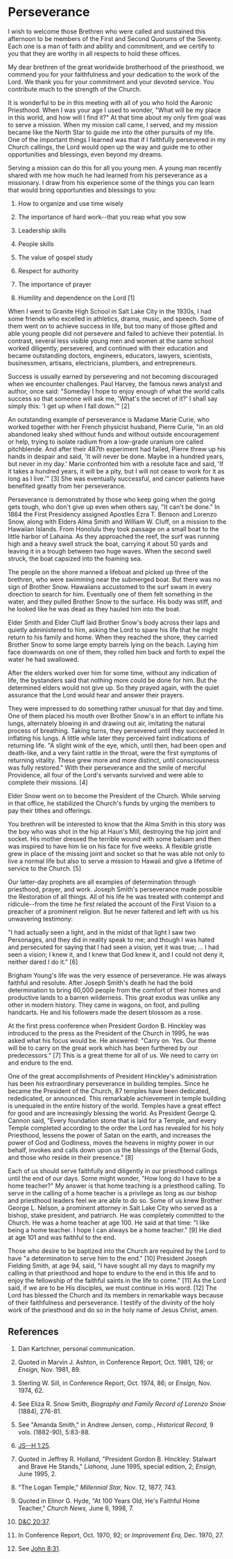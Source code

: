 # Perseverance

I wish to welcome those Brethren who were called and sustained this afternoon
to be members of the First and Second Quorums of the Seventy. Each one is a
man of faith and ability and commitment, and we certify to you that they are
worthy in all respects to hold these offices.

My dear brethren of the great worldwide brotherhood of the priesthood, we
commend you for your faithfulness and your dedication to the work of the Lord.
We thank you for your commitment and your devoted service. You contribute much
to the strength of the Church.

It is wonderful to be in this meeting with all of you who hold the Aaronic
Priesthood. When I was your age I used to wonder, "What will be my place in
this world, and how will I find it?" At that time about my only firm goal was
to serve a mission. When my mission call came, I served, and my mission became
like the North Star to guide me into the other pursuits of my life. One of the
important things I learned was that if I faithfully persevered in my Church
callings, the Lord would open up the way and guide me to other opportunities
and blessings, even beyond my dreams.

Serving a mission can do this for all you young men. A young man recently
shared with me how much he had learned from his perseverance as a missionary.
I draw from his experience some of the things you can learn that would bring
opportunities and blessings to you:

  1. How to organize and use time wisely

  2. The importance of hard work--that you reap what you sow

  3. Leadership skills

  4. People skills

  5. The value of gospel study

  6. Respect for authority

  7. The importance of prayer

  8. Humility and dependence on the Lord [1] 

When I went to Granite High School in Salt Lake City in the 1930s, I had some
friends who excelled in athletics, drama, music, and speech. Some of them went
on to achieve success in life, but too many of those gifted and able young
people did not persevere and failed to achieve their potential. In contrast,
several less visible young men and women at the same school worked diligently,
persevered, and continued with their education and became outstanding doctors,
engineers, educators, lawyers, scientists, businessmen, artisans,
electricians, plumbers, and entrepreneurs.

Success is usually earned by persevering and not becoming discouraged when we
encounter challenges. Paul Harvey, the famous news analyst and author, once
said: "Someday I hope to enjoy enough of what the world calls success so that
someone will ask me, 'What's the secret of it?' I shall say simply this: 'I
get up when I fall down.'" [2]

An outstanding example of perseverance is Madame Marie Curie, who worked
together with her French physicist husband, Pierre Curie, "in an old abandoned
leaky shed without funds and without outside encouragement or help, trying to
isolate radium from a low-grade uranium ore called pitchblende. And after
their 487th experiment had failed, Pierre threw up his hands in despair and
said, 'It will never be done. Maybe in a hundred years, but never in my day.'
Marie confronted him with a resolute face and said, 'If it takes a hundred
years, it will be a pity, but I will not cease to work for it as long as I
live.'" [3]  She was eventually successful, and cancer patients have benefited
greatly from her perseverance.

Perseverance is demonstrated by those who keep going when the going gets
tough, who don't give up even when others say, "It can't be done." In 1864 the
First Presidency assigned Apostles Ezra T. Benson and Lorenzo Snow, along with
Elders Alma Smith and William W. Cluff, on a mission to the Hawaiian Islands.
From Honolulu they took passage on a small boat to the little harbor of
Lahaina. As they approached the reef, the surf was running high and a heavy
swell struck the boat, carrying it about 50 yards and leaving it in a trough
between two huge waves. When the second swell struck, the boat capsized into
the foaming sea.

The people on the shore manned a lifeboat and picked up three of the brethren,
who were swimming near the submerged boat. But there was no sign of Brother
Snow. Hawaiians accustomed to the surf swam in every direction to search for
him. Eventually one of them felt something in the water, and they pulled
Brother Snow to the surface. His body was stiff, and he looked like he was
dead as they hauled him into the boat.

Elder Smith and Elder Cluff laid Brother Snow's body across their laps and
quietly administered to him, asking the Lord to spare his life that he might
return to his family and home. When they reached the shore, they carried
Brother Snow to some large empty barrels lying on the beach. Laying him face
downwards on one of them, they rolled him back and forth to expel the water he
had swallowed.

After the elders worked over him for some time, without any indication of
life, the bystanders said that nothing more could be done for him. But the
determined elders would not give up. So they prayed again, with the quiet
assurance that the Lord would hear and answer their prayers.

They were impressed to do something rather unusual for that day and time. One
of them placed his mouth over Brother Snow's in an effort to inflate his
lungs, alternately blowing in and drawing out air, imitating the natural
process of breathing. Taking turns, they persevered until they succeeded in
inflating his lungs. A little while later they perceived faint indications of
returning life. "A slight wink of the eye, which, until then, had been open
and death-like, and a very faint rattle in the throat, were the first symptoms
of returning vitality. These grew more and more distinct, until consciousness
was fully restored." With their perseverance and the smile of merciful
Providence, all four of the Lord's servants survived and were able to complete
their missions. [4]

Elder Snow went on to become the President of the Church. While serving in
that office, he stabilized the Church's funds by urging the members to pay
their tithes and offerings.

You brethren will be interested to know that the Alma Smith in this story was
the boy who was shot in the hip at Haun's Mill, destroying the hip joint and
socket. His mother dressed the terrible wound with some balsam and then was
inspired to have him lie on his face for five weeks. A flexible gristle grew
in place of the missing joint and socket so that he was able not only to live
a normal life but also to serve a mission to Hawaii and give a lifetime of
service to the Church. [5]

Our latter-day prophets are all examples of determination through priesthood,
prayer, and work. Joseph Smith's perseverance made possible the Restoration of
all things. All of his life he was treated with contempt and ridicule--from
the time he first related the account of the First Vision to a preacher of a
prominent religion. But he never faltered and left with us his unwavering
testimony:

"I had actually seen a light, and in the midst of that light I saw two
Personages, and they did in reality speak to me; and though I was hated and
persecuted for saying that I had seen a vision, yet it was true; ... I had seen
a vision; I knew it, and I knew that God knew it, and I could not deny it,
neither dared I do it." [6]

Brigham Young's life was the very essence of perseverance. He was always
faithful and resolute. After Joseph Smith's death he had the bold
determination to bring 60,000 people from the comfort of their homes and
productive lands to a barren wilderness. This great exodus was unlike any
other in modern history. They came in wagons, on foot, and pulling handcarts.
He and his followers made the desert blossom as a rose.

At the first press conference when President Gordon B. Hinckley was introduced
to the press as the President of the Church in 1995, he was asked what his
focus would be. He answered: "Carry on. Yes. Our theme will be to carry on the
great work which has been furthered by our predecessors." [7]  This is a great
theme for all of us. We need to carry on and endure to the end.

One of the great accomplishments of President Hinckley's administration has
been his extraordinary perseverance in building temples. Since he became the
President of the Church, 87 temples have been dedicated, rededicated, or
announced. This remarkable achievement in temple building is unequaled in the
entire history of the world. Temples have a great effect for good and are
increasingly blessing the world. As President George Q. Cannon said, "Every
foundation stone that is laid for a Temple, and every Temple completed
according to the order the Lord has revealed for his holy Priesthood, lessens
the power of Satan on the earth, and increases the power of God and Godliness,
moves the heavens in mighty power in our behalf, invokes and calls down upon
us the blessings of the Eternal Gods, and those who reside in their presence."
[8]

Each of us should serve faithfully and diligently in our priesthood callings
until the end of our days. Some might wonder, "How long do I have to be a home
teacher?" My answer is that home teaching is a priesthood calling. To serve in
the calling of a home teacher is a privilege as long as our bishop and
priesthood leaders feel we are able to do so. Some of us knew Brother George
L. Nelson, a prominent attorney in Salt Lake City who served as a bishop,
stake president, and patriarch. He was completely committed to the Church. He
was a home teacher at age 100. He said at that time: "I like being a home
teacher. I hope I can always be a home teacher." [9]  He died at age 101 and
was faithful to the end.

Those who desire to be baptized into the Church are required by the Lord to
have "a determination to serve him to the end." [10]  President Joseph
Fielding Smith, at age 94, said, "I have sought all my days to magnify my
calling in that priesthood and hope to endure to the end in this life and to
enjoy the fellowship of the faithful saints in the life to come." [11]  As the
Lord said, if we are to be His disciples, we must continue in His word. [12]
The Lord has blessed the Church and its members in remarkable ways because of
their faithfulness and perseverance. I testify of the divinity of the holy
work of the priesthood and do so in the holy name of Jesus Christ, amen.

## References

  1.  Dan Kartchner, personal communication.

  2.  Quoted in Marvin J. Ashton, in Conference Report, Oct. 1981, 126; or _Ensign,_ Nov. 1981, 89.

  3.  Sterling W. Sill, in Conference Report, Oct. 1974, 86; or _Ensign,_ Nov. 1974, 62.

  4.  See Eliza R. Snow Smith, _Biography and Family Record of Lorenzo Snow_ (1884), 276-81.

  5.  See "Amanda Smith," in Andrew Jensen, comp., _Historical Record,_ 9 vols. (1882-90), 5:83-88.

  6.   [JS--H 1:25](https://www.lds.org/scriptures/pgp/js-h/1.25?lang=eng#24).

  7.  Quoted in Jeffrey R. Holland, "President Gordon B. Hinckley: Stalwart and Brave He Stands," _Liahona,_ June 1995, special edition, 2; _Ensign,_ June 1995, 2.

  8.  "The Logan Temple," _Millennial Star,_ Nov. 12, 1877, 743.

  9.  Quoted in Elinor G. Hyde, "At 100 Years Old, He's Faithful Home Teacher," _Church News,_ June 6, 1998, 7.

  10.   [D&amp;C 20:37](https://www.lds.org/scriptures/dc-testament/dc/20.37?lang=eng#36).

  11.  In Conference Report, Oct. 1970, 92; or _Improvement Era,_ Dec. 1970, 27.

  12.  See [John 8:31](https://www.lds.org/scriptures/nt/john/8.31?lang=eng#30).

